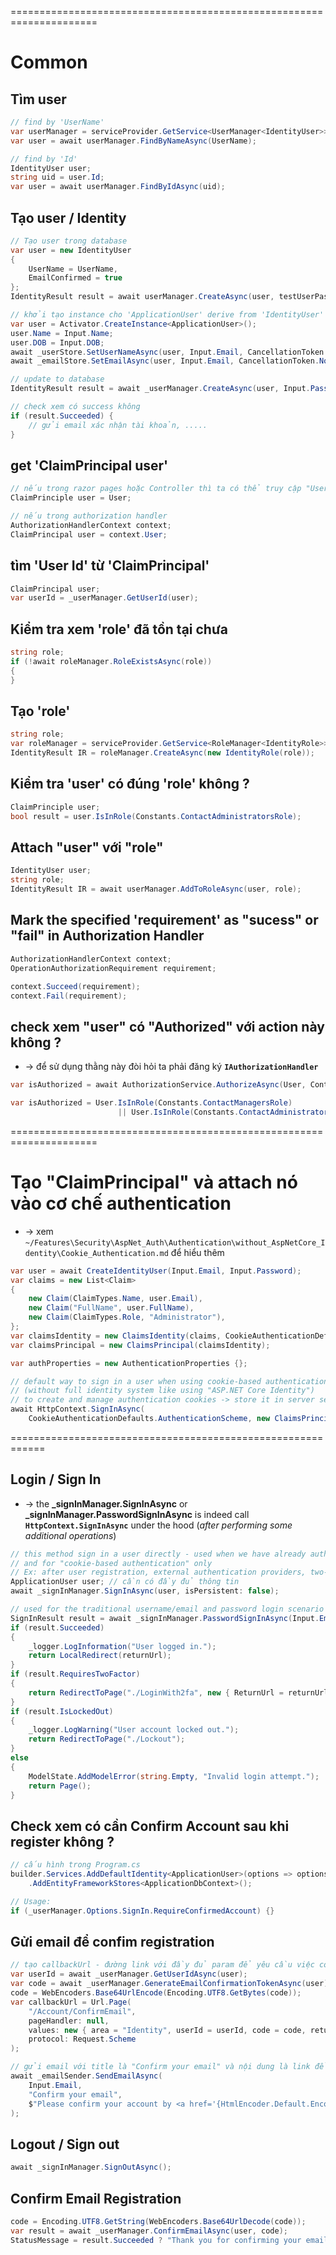 =====================================================================
# Common

## Tìm user 
```cs
// find by 'UserName'
var userManager = serviceProvider.GetService<UserManager<IdentityUser>>();
var user = await userManager.FindByNameAsync(UserName);

// find by 'Id'
IdentityUser user;
string uid = user.Id;
var user = await userManager.FindByIdAsync(uid);
```

## Tạo user / Identity
```cs
// Tạo user trong database
var user = new IdentityUser
{
    UserName = UserName,
    EmailConfirmed = true
};
IdentityResult result = await userManager.CreateAsync(user, testUserPassword);
```

```cs
// khởi tạo instance cho 'ApplicationUser' derive from 'IdentityUser'
var user = Activator.CreateInstance<ApplicationUser>();
user.Name = Input.Name;
user.DOB = Input.DOB;
await _userStore.SetUserNameAsync(user, Input.Email, CancellationToken.None);
await _emailStore.SetEmailAsync(user, Input.Email, CancellationToken.None);

// update to database
IdentityResult result = await _userManager.CreateAsync(user, Input.Password); 

// check xem có success không
if (result.Succeeded) {
    // gửi email xác nhận tài khoản, .....
}
```

## get 'ClaimPrincipal user'
```cs
// nếu trong razor pages hoặc Controller thì ta có thể truy cập "User" global variable
ClaimPrinciple user = User;

// nếu trong authorization handler
AuthorizationHandlerContext context;
ClaimPrincipal user = context.User;
```

## tìm 'User Id' từ 'ClaimPrincipal'
```cs
ClaimPrincipal user;
var userId = _userManager.GetUserId(user);
```

## Kiểm tra xem 'role' đã tồn tại chưa
```cs
string role;
if (!await roleManager.RoleExistsAsync(role))
{
}
```

## Tạo 'role'
```cs
string role;
var roleManager = serviceProvider.GetService<RoleManager<IdentityRole>>();
IdentityResult IR = roleManager.CreateAsync(new IdentityRole(role));
```

## Kiểm tra 'user' có đúng 'role' không ?
```cs
ClaimPrinciple user;
bool result = user.IsInRole(Constants.ContactAdministratorsRole);
```

## Attach "user" với "role"
```cs
IdentityUser user;
string role;
IdentityResult IR = await userManager.AddToRoleAsync(user, role);
```

## Mark the specified 'requirement' as "sucess" or "fail" in Authorization Handler
```cs
AuthorizationHandlerContext context;
OperationAuthorizationRequirement requirement;

context.Succeed(requirement);
context.Fail(requirement);
```

## check xem "user" có "Authorized" với action này không ?
* -> để sử dụng thằng này đòi hỏi ta phải đăng ký **`IAuthorizationHandler`**
```cs
var isAuthorized = await AuthorizationService.AuthorizeAsync(User, Contact, ContactOperations.Create);

var isAuthorized = User.IsInRole(Constants.ContactManagersRole) 
                        || User.IsInRole(Constants.ContactAdministratorsRole);
```

=====================================================================
# Tạo "ClaimPrincipal" và attach nó vào cơ chế authentication
* -> xem `~/Features\Security\AspNet_Auth\Authentication\without_AspNetCore_Identity\Cookie_Authentication.md` để hiểu thêm

```cs - for "cookie-based authentication"
var user = await CreateIdentityUser(Input.Email, Input.Password);
var claims = new List<Claim> 
{
    new Claim(ClaimTypes.Name, user.Email),
    new Claim("FullName", user.FullName),
    new Claim(ClaimTypes.Role, "Administrator"),
};
var claimsIdentity = new ClaimsIdentity(claims, CookieAuthenticationDefaults.AuthenticationScheme);
var claimsPrincipal = new ClaimsPrincipal(claimsIdentity);

var authProperties = new AuthenticationProperties {};

// default way to sign in a user when using cookie-based authentication 
// (without full identity system like using "ASP.NET Core Identity")
// to create and manage authentication cookies -> store it in server session -> send sessionID to the client in a cookie
await HttpContext.SignInAsync( 
    CookieAuthenticationDefaults.AuthenticationScheme, new ClaimsPrincipal(claimsIdentity), authProperties);
```

============================================================
## Login / Sign In
* -> the **_signInManager.SignInAsync** or **_signInManager.PasswordSignInAsync** is indeed call **`HttpContext.SignInAsync`** under the hood (_after performing some additional operations_)

```cs
// this method sign in a user directly - used when we have already authenticated the user 
// and for "cookie-based authentication" only
// Ex: after user registration, external authentication providers, two-factor authentication
ApplicationUser user; // cần có đầy đủ thông tin
await _signInManager.SignInAsync(user, isPersistent: false);

// used for the traditional username/email and password login scenario
SignInResult result = await _signInManager.PasswordSignInAsync(Input.Email, Input.Password, Input.RememberMe, lockoutOnFailure: false);
if (result.Succeeded)
{
    _logger.LogInformation("User logged in.");
    return LocalRedirect(returnUrl);
}
if (result.RequiresTwoFactor)
{
    return RedirectToPage("./LoginWith2fa", new { ReturnUrl = returnUrl, RememberMe = Input.RememberMe });
}
if (result.IsLockedOut)
{
    _logger.LogWarning("User account locked out.");
    return RedirectToPage("./Lockout");
}
else
{
    ModelState.AddModelError(string.Empty, "Invalid login attempt.");
    return Page();
}
```

## Check xem có cần Confirm Account sau khi register không ?
```cs
// cấu hình trong Program.cs
builder.Services.AddDefaultIdentity<ApplicationUser>(options => options.SignIn.RequireConfirmedAccount = true)
    .AddEntityFrameworkStores<ApplicationDbContext>();

// Usage:
if (_userManager.Options.SignIn.RequireConfirmedAccount) {}
```

## Gửi email để confim registration
```cs
// tạo callbackUrl - đường link với đầy đủ param để yêu cầu việc confirm registration
var userId = await _userManager.GetUserIdAsync(user);
var code = await _userManager.GenerateEmailConfirmationTokenAsync(user);
code = WebEncoders.Base64UrlEncode(Encoding.UTF8.GetBytes(code));
var callbackUrl = Url.Page(
    "/Account/ConfirmEmail",
    pageHandler: null,
    values: new { area = "Identity", userId = userId, code = code, returnUrl = returnUrl },
    protocol: Request.Scheme
);

// gửi email với title là "Confirm your email" và nội dung là link để 
await _emailSender.SendEmailAsync(
    Input.Email, 
    "Confirm your email",
    $"Please confirm your account by <a href='{HtmlEncoder.Default.Encode(callbackUrl)}'>clicking here</a>."
);
```

## Logout / Sign out
```cs
await _signInManager.SignOutAsync();
```

## Confirm Email Registration
```cs
code = Encoding.UTF8.GetString(WebEncoders.Base64UrlDecode(code));
var result = await _userManager.ConfirmEmailAsync(user, code);
StatusMessage = result.Succeeded ? "Thank you for confirming your email." : "Error confirming your email.";
```